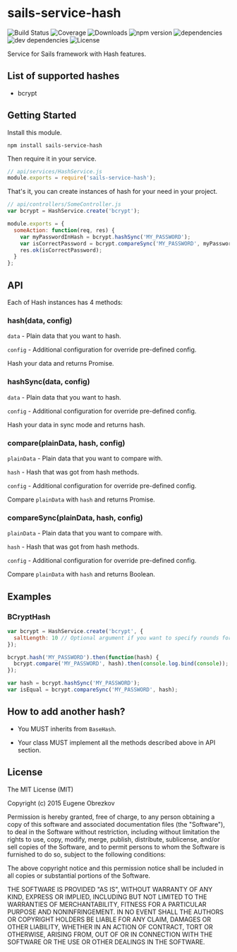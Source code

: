 # sails-service-hash

![Build Status](https://img.shields.io/travis/ghaiklor/sails-service-hash.svg) ![Coverage](https://img.shields.io/coveralls/ghaiklor/sails-service-hash.svg) ![Downloads](https://img.shields.io/npm/dm/sails-service-hash.svg) ![npm version](https://img.shields.io/npm/v/sails-service-hash.svg) ![dependencies](https://img.shields.io/david/ghaiklor/sails-service-hash.svg) ![dev dependencies](https://img.shields.io/david/dev/ghaiklor/sails-service-hash.svg) ![License](https://img.shields.io/npm/l/sails-service-hash.svg)

Service for Sails framework with Hash features.

## List of supported hashes

- bcrypt

## Getting Started

Install this module.

```shell
npm install sails-service-hash
```

Then require it in your service.

```javascript
// api/services/HashService.js
module.exports = require('sails-service-hash');
```

That's it, you can create instances of hash for your need in your project.

```javascript
// api/controllers/SomeController.js
var bcrypt = HashService.create('bcrypt');

module.exports = {
  someAction: function(req, res) {
    var myPasswordInHash = bcrypt.hashSync('MY_PASSWORD');
    var isCorrectPassword = bcrypt.compareSync('MY_PASSWORD', myPasswordInHash);
    res.ok(isCorrectPassword);
  }
};
```

## API

Each of Hash instances has 4 methods:

### hash(data, config)

`data` - Plain data that you want to hash.

`config` - Additional configuration for override pre-defined config.

Hash your data and returns Promise.

### hashSync(data, config)

`data` - Plain data that you want to hash.

`config` - Additional configuration for override pre-defined config.

Hash your data in sync mode and returns hash.

### compare(plainData, hash, config)

`plainData` - Plain data that you want to compare with.

`hash` - Hash that was got from hash methods.

`config` - Additional configuration for override pre-defined config.

Compare `plainData` with `hash` and returns Promise.

### compareSync(plainData, hash, config)

`plainData` - Plain data that you want to compare with.

`hash` - Hash that was got from hash methods.

`config` - Additional configuration for override pre-defined config.

Compare `plainData` with `hash` and returns Boolean.

## Examples

### BCryptHash

```javascript
var bcrypt = HashService.create('bcrypt', {
  saltLength: 10 // Optional argument if you want to specify rounds for of auto-generated salt
});

bcrypt.hash('MY_PASSWORD').then(function(hash) {
  bcrypt.compare('MY_PASSWORD', hash).then(console.log.bind(console));
});

var hash = bcrypt.hashSync('MY_PASSWORD');
var isEqual = bcrypt.compareSync('MY_PASSWORD', hash);
```

## How to add another hash?

- You MUST inherits from `BaseHash`.

- Your class MUST implement all the methods described above in API section.

## License

The MIT License (MIT)

Copyright (c) 2015 Eugene Obrezkov

Permission is hereby granted, free of charge, to any person obtaining a copy
of this software and associated documentation files (the "Software"), to deal
in the Software without restriction, including without limitation the rights
to use, copy, modify, merge, publish, distribute, sublicense, and/or sell
copies of the Software, and to permit persons to whom the Software is
furnished to do so, subject to the following conditions:

The above copyright notice and this permission notice shall be included in all
copies or substantial portions of the Software.

THE SOFTWARE IS PROVIDED "AS IS", WITHOUT WARRANTY OF ANY KIND, EXPRESS OR
IMPLIED, INCLUDING BUT NOT LIMITED TO THE WARRANTIES OF MERCHANTABILITY,
FITNESS FOR A PARTICULAR PURPOSE AND NONINFRINGEMENT. IN NO EVENT SHALL THE
AUTHORS OR COPYRIGHT HOLDERS BE LIABLE FOR ANY CLAIM, DAMAGES OR OTHER
LIABILITY, WHETHER IN AN ACTION OF CONTRACT, TORT OR OTHERWISE, ARISING FROM,
OUT OF OR IN CONNECTION WITH THE SOFTWARE OR THE USE OR OTHER DEALINGS IN THE
SOFTWARE.
